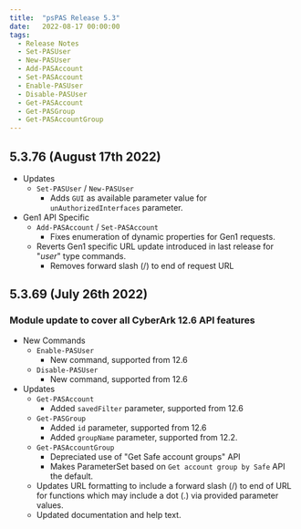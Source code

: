 ```yaml
---
title:  "psPAS Release 5.3"
date:   2022-08-17 00:00:00
tags:
  - Release Notes
  - Set-PASUser
  - New-PASUser
  - Add-PASAccount
  - Set-PASAccount
  - Enable-PASUser
  - Disable-PASUser
  - Get-PASAccount
  - Get-PASGroup
  - Get-PASAccountGroup
---
```


## **5.3.76 (August 17th 2022)**

- Updates
  - `Set-PASUser` / `New-PASUser`
    - Adds `GUI` as available parameter value for `unAuthorizedInterfaces` parameter.
- Gen1 API Specific
  - `Add-PASAccount` / `Set-PASAccount`
    - Fixes enumeration of dynamic properties for Gen1 requests.
  - Reverts Gen1 specific URL update introduced in last release for "_user_" type commands.
    - Removes forward slash (/) to end of request URL

## **5.3.69 (July 26th 2022)**

### Module update to cover all CyberArk 12.6 API features

- New Commands
  - `Enable-PASUser`
    - New command, supported from 12.6
  - `Disable-PASUser`
    - New command, supported from 12.6
- Updates
  - `Get-PASAccount`
    - Added `savedFilter` parameter, supported from 12.6
  - `Get-PASGroup`
    - Added `id` parameter, supported from 12.6
    - Added `groupName` parameter, supported from 12.2.
  - `Get-PASAccountGroup`
    - Depreciated use of "Get Safe account groups" API
    - Makes ParameterSet based on `Get account group by Safe` API the default.
  - Updates URL formatting to include a forward slash (/) to end of URL for functions which may include a dot (.) via provided parameter values.
  - Updated documentation and help text.
